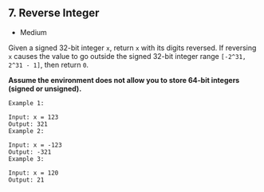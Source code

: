 ## 7. Reverse Integer
* Medium  

Given a signed 32-bit integer `x`, return `x` with its digits reversed. If reversing `x` causes the value to go outside the signed 32-bit integer range `````[-2^31, 2^31 - 1]`````, then return `0`.  

**Assume the environment does not allow you to store 64-bit integers (signed or unsigned).**  

````
Example 1:

Input: x = 123
Output: 321
Example 2:

Input: x = -123
Output: -321
Example 3:

Input: x = 120
Output: 21
````
